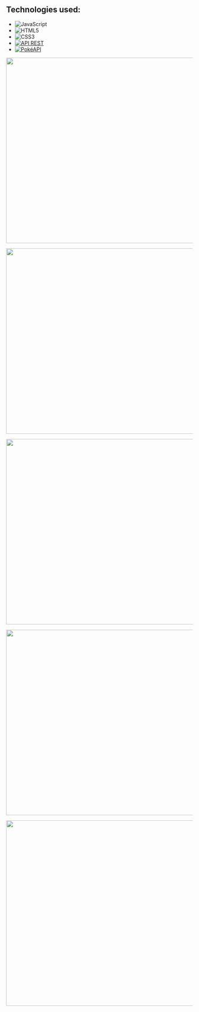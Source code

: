 ## Technologies used:
- ![JavaScript](https://img.shields.io/badge/JavaScript-%23323330.svg?style=plastic&logo=javascript&logoColor=%23F7DF1E)
- ![HTML5](https://img.shields.io/badge/HTML5-%23E34F26.svg?style=plastic&logo=html5&logoColor=white) 
- ![CSS3](https://img.shields.io/badge/CSS3-%231572B6.svg?style=plastic&logo=css3&logoColor=white) 
- [![API REST](https://img.shields.io/badge/API%20REST-%23007ACC.svg?style=plastic&logo=rest&logoColor=white)](https://exemplo-api-rest.com)
- [![PokéAPI](https://img.shields.io/badge/Pok%C3%A9API-%23333.svg?style=plastic&logo=pokemon&logoColor=white)](https://pokeapi.co/)


<p><img width="1000" height="500" src="/images/home-screen.png"></p>
<p><img width="1000" height="500" src="/img/tela.gif"></p>
<p><img width="1000" height="500" src="/img/tela.gif"></p>

<p><img width="1000" height="500" src="/img/tela.gif"></p>
<p><img width="1000" height="500" src="/img/tela.gif"></p>